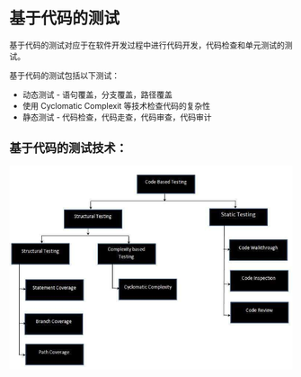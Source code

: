 # 基于代码的测试

基于代码的测试对应于在软件开发过程中进行代码开发，代码检查和单元测试的测试。

基于代码的测试包括以下测试：

* 动态测试 - 语句覆盖，分支覆盖，路径覆盖
* 使用 Cyclomatic Complexit 等技术检查代码的复杂性
* 静态测试 - 代码检查，代码走查，代码审查，代码审计

## 基于代码的测试技术：

![基于代码的测试](../screenshot/2019-05-28-17-39-29.png)
